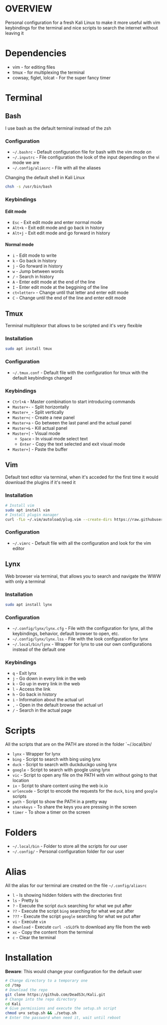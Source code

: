 # OVERVIEW

Personal configuration for a fresh Kali Linux to make it more useful with vim keybindings for the terminal and nice scripts to search the internet without leaving it

# Dependencies

- vim - for editing files
- tmux - for multiplexing the terminal
- cowsay, figlet, lolcat - For the super fancy timer

# Terminal

## Bash

I use bash as the default terminal instead of the zsh

### Configuration

- `~/.bashrc` - Default configuration file for bash with the vim mode on
- `~/.inputrc` - File configuration the look of the input depending on the vi mode we are
- `~/.config/aliasrc` - File with all the aliases

Changing the default shell in Kali Linux

```bash
chsh -s /usr/bin/bash
```

### Keybindings

#### Edit mode

- `Esc` - Exit edit mode and enter normal mode
- `Alt+k` - Exit edit mode and go back in history
- `Alt+j` - Exit edit mode and go forward in history

#### Normal mode

- `i` - Edit mode to write
- `k` - Go back in history
- `j` - Go forward in history
- `w` - Jump between words
- `/` - Search in history
- `A` - Enter edit mode at the end of the line
- `I` - Enter edit mode at the beggining of the line
- `ct<letter>` - Change until that letter and enter edit mode
- `C` - Change until the end of the line and enter edit mode

## Tmux

Terminal multiplexor that allows to be scripted and it's very flexible

### Installation

```bash
sudo apt install tmux
```

### Configuration

- `~/.tmux.conf` - Default file with the configuration for tmux with the default keybindings changed

### Keybindings

- `Ctrl+A` - Master combination to start introducing commands
- `Master+-` - Split horizontally
- `Master+_` - Split vertically
- `Master+c` - Create a new panel
- `Master+a` - Go between the last panel and the actual panel
- `Master+&` - Kill actual panel
- `Master+[` - Visual mode
  - `Space` - In visual mode select text
  - `Enter` - Copy the text selected and exit visual mode
- `Master+]` - Paste the buffer

## Vim

Default text editor via terminal, when it's acceded for the first time it would download the plugins if it's need it

### Installation

```bash
# Install vim
sudo apt install vim
# Install plugin manager
curl -fLo ~/.vim/autoload/plug.vim --create-dirs https://raw.githubusercontent.com/junegunn/vim-plug/master/plug.vim
```

### Configuration

- `~/.vimrc` - Default file with all the configuration and look for the vim editor

## Lynx

Web browser via terminal, that allows you to search and navigate the WWW with only a terminal

### Installation

```bash
sudo apt install lynx
```

### Configuration

- `~/.config/lynx/lynx.cfg` - File with the configuration for lynx, all the keybindings, behavior, default browser to open, etc.
- `~/.config/lynx/lynx.lss` - File with the look configuration for lynx
- `~/.local/bin/lynx` - Wrapper for lynx to use our own configurations instead of the default one

### Keybindings

- `q` - Exit lynx
- `j` - Go down in every link in the web
- `k` - Go up in every link in the web
- `l` - Access the link
- `h` - Go back in history
- `i` - Information about the actual url
- `,` - Open in the default browse the actual url
- `/` - Search in the actual page

# Scripts

All the scripts that are on the PATH are stored in the folder `~/.local/bin/

- `lynx` - Wrapper for lynx
- `bing` - Script to search with bing using lynx
- `duck` - Script to search with duckduckgo using lynx
- `google` - Script to search with google using lynx
- `vic` - Script to open any file on the PATH with vim without going to that location
- `ix` - Script to share content using the web ix.io
- `urlencode` - Script to encode the requests for the `duck`, `bing` and `google` scripts
- `path` - Script to show the PATH in a pretty way
- `sharekeys` - To share the keys you are pressing in the screen
- `timer` - To show a timer on the screen

# Folders

- `~/.local/bin` - Folder to store all the scripts for our user
- `~/.config/` - Personal configuration folder for our user

# Alias

All the alias for our terminal are created on the file `~/.config/aliasrc`

- `l` - ls showing hidden folders with the directories first
- `ls` - Pretty ls
- `?` - Execute the script `duck` searching for what we put after
- `??` - Execute the script `bing` searching for what we put after
- `???` - Execute the script `google` searching for what we put after
- `vi` - Execute `vim`
- `download` - Execute `curl -sSLOfk` to download any file from the web
- `xc` - Copy the content from the terminal
- `c` - Clear the terminal

# Installation

**Beware**: This would change your configuration for the default user

```bash
# Change directory to a temporary one
cd /tmp
# Download the repo
git clone https://github.com/DeadS3c/Kali.git
# Change into the repo directory
cd Kali
# Give permissions and execute the setup.sh script
chmod u+x setup.sh && ./setup.sh
# Enter the password when need it, wait until reboot
```
